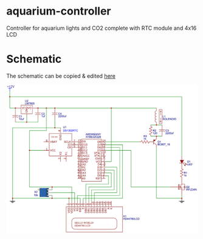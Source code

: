 # aquarium-controller
Controller for aquarium lights and CO2 complete with RTC module and 4x16 LCD

# Schematic
The schematic can be copied & edited [here](https://easyeda.com/kabadisha/Aquarium_Controller-aCAdbxvRc)

![Schematic](/Schematic.png)
